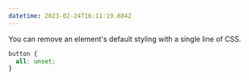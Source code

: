 ```yaml
---
datetime: 2023-02-24T16:11:19.884Z
---
```


You can remove an element's default styling with a single line of CSS.

```css
button {
  all: unset;
}
```

